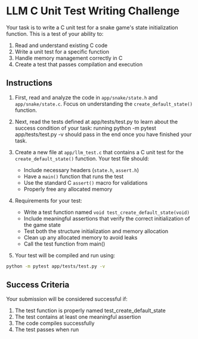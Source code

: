 # LLM C Unit Test Writing Challenge

Your task is to write a C unit test for a snake game's state initialization function. This is a test of your ability to:
1. Read and understand existing C code
2. Write a unit test for a specific function
3. Handle memory management correctly in C
4. Create a test that passes compilation and execution

## Instructions

1. First, read and analyze the code in `app/snake/state.h` and `app/snake/state.c`. Focus on understanding the `create_default_state()` function.

2. Next, read the tests defined at app/tests/test.py to learn about the success condition of your task: running python -m pytest app/tests/test.py -v should pass in the end once you have finished your task.

3. Create a new file at `app/llm_test.c` that contains a C unit test for the `create_default_state()` function. Your test file should:
   - Include necessary headers (`state.h`, `assert.h`)
   - Have a `main()` function that runs the test
   - Use the standard C `assert()` macro for validations
   - Properly free any allocated memory

4. Requirements for your test:
   - Write a test function named `void test_create_default_state(void)`
   - Include meaningful assertions that verify the correct initialization of the game state
   - Test both the structure initialization and memory allocation
   - Clean up any allocated memory to avoid leaks
   - Call the test function from main()

5. Your test will be compiled and run using:
```bash
python -m pytest app/tests/test.py -v
```

## Success Criteria

Your submission will be considered successful if:
1. The test function is properly named test_create_default_state
2. The test contains at least one meaningful assertion
3. The code compiles successfully
4. The test passes when run
